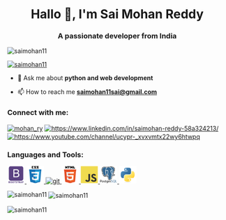 <h1 align="center">Hallo 👋, I'm Sai Mohan Reddy</h1>
<h3 align="center">A passionate developer from India</h3>

<p align="left"> <img src="https://komarev.com/ghpvc/?username=saimohan11&label=Profile%20views&color=0e75b6&style=flat" alt="saimohan11" /> </p>

<p align="left"> <a href="https://github.com/ryo-ma/github-profile-trophy"><img src="https://github-profile-trophy.vercel.app/?username=saimohan11" alt="saimohan11" /></a> </p>

- 💬 Ask me about **python and web development**

- 📫 How to reach me **saimohan11sai@gmail.com**

<h3 align="left">Connect with me:</h3>
<p align="left">
<a href="https://twitter.com/mohan_ry" target="blank"><img align="center" src="https://raw.githubusercontent.com/rahuldkjain/github-profile-readme-generator/master/src/images/icons/Social/twitter.svg" alt="mohan_ry" height="30" width="40" /></a>
<a href="https://linkedin.com/in/https://www.linkedin.com/in/saimohan-reddy-58a324213/" target="blank"><img align="center" src="https://raw.githubusercontent.com/rahuldkjain/github-profile-readme-generator/master/src/images/icons/Social/linked-in-alt.svg" alt="https://www.linkedin.com/in/saimohan-reddy-58a324213/" height="30" width="40" /></a>
<a href="https://www.youtube.com/c/https://www.youtube.com/channel/ucypr-_xvxvmtx22wy6htwpq" target="blank"><img align="center" src="https://raw.githubusercontent.com/rahuldkjain/github-profile-readme-generator/master/src/images/icons/Social/youtube.svg" alt="https://www.youtube.com/channel/ucypr-_xvxvmtx22wy6htwpq" height="30" width="40" /></a>
</p>

<h3 align="left">Languages and Tools:</h3>
<p align="left"> <a href="https://getbootstrap.com" target="_blank"> <img src="https://raw.githubusercontent.com/devicons/devicon/master/icons/bootstrap/bootstrap-plain-wordmark.svg" alt="bootstrap" width="40" height="40"/> </a> <a href="https://www.w3schools.com/css/" target="_blank"> <img src="https://raw.githubusercontent.com/devicons/devicon/master/icons/css3/css3-original-wordmark.svg" alt="css3" width="40" height="40"/> </a> <a href="https://git-scm.com/" target="_blank"> <img src="https://www.vectorlogo.zone/logos/git-scm/git-scm-icon.svg" alt="git" width="40" height="40"/> </a> <a href="https://www.w3.org/html/" target="_blank"> <img src="https://raw.githubusercontent.com/devicons/devicon/master/icons/html5/html5-original-wordmark.svg" alt="html5" width="40" height="40"/> </a> <a href="https://developer.mozilla.org/en-US/docs/Web/JavaScript" target="_blank"> <img src="https://raw.githubusercontent.com/devicons/devicon/master/icons/javascript/javascript-original.svg" alt="javascript" width="40" height="40"/> </a> <a href="https://www.postgresql.org" target="_blank"> <img src="https://raw.githubusercontent.com/devicons/devicon/master/icons/postgresql/postgresql-original-wordmark.svg" alt="postgresql" width="40" height="40"/> </a> <a href="https://www.python.org" target="_blank"> <img src="https://raw.githubusercontent.com/devicons/devicon/master/icons/python/python-original.svg" alt="python" width="40" height="40"/> </a> </p>

<p><img align="left" src="https://github-readme-stats.vercel.app/api/top-langs?username=saimohan11&show_icons=true&locale=en&layout=compact" alt="saimohan11" /></p>

<p>&nbsp;<img align="center" src="https://github-readme-stats.vercel.app/api?username=saimohan11&show_icons=true&locale=en" alt="saimohan11" /></p>

<p><img align="center" src="https://github-readme-streak-stats.herokuapp.com/?user=saimohan11&" alt="saimohan11" /></p>
